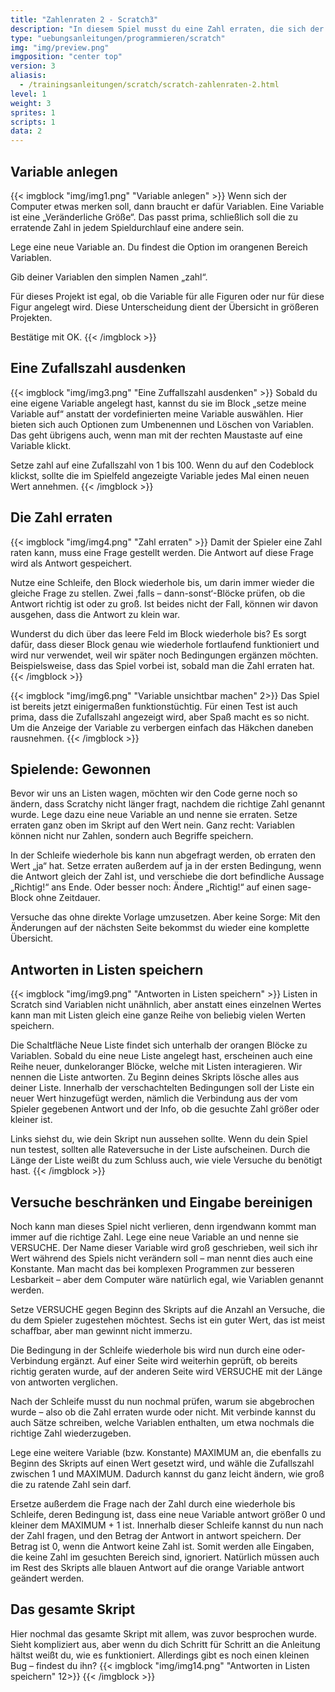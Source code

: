 ```yaml
---
title: "Zahlenraten 2 - Scratch3"
description: "In diesem Spiel musst du eine Zahl erraten, die sich der Computer ausgedacht hat. Schaffst du es in weniger als 9 Versuchen?"
type: "uebungsanleitungen/programmieren/scratch"
img: "img/preview.png"
imgposition: "center top"
version: 3
aliasis:
  - /trainingsanleitungen/scratch/scratch-zahlenraten-2.html
level: 1
weight: 3
sprites: 1
scripts: 1
data: 2
---
```


## Variable anlegen
{{< imgblock "img/img1.png" "Variable anlegen" >}}
Wenn sich der Computer etwas merken soll, dann braucht er dafür Variablen. Eine Variable ist eine „Veränderliche Größe“. Das passt prima, schließlich soll die zu erratende Zahl in jedem Spieldurchlauf eine andere sein.

Lege eine neue Variable an. Du findest die Option im orangenen Bereich Variablen.  

Gib deiner Variablen den simplen Namen „zahl“.  

Für dieses Projekt ist egal, ob die Variable für alle Figuren oder
nur für diese Figur angelegt wird. Diese Unterscheidung dient der Übersicht in größeren Projekten.  

Bestätige mit OK.
{{< /imgblock >}}


## Eine Zufallszahl ausdenken
{{< imgblock "img/img3.png" "Eine Zuffallszahl ausdenken"  >}}
Sobald du eine eigene Variable angelegt hast, kannst du sie im Block „setze meine Variable auf“ anstatt der vordefinierten meine Variable auswählen. Hier bieten sich auch Optionen zum Umbenennen und Löschen von Variablen. Das geht übrigens auch, wenn man mit der rechten Maustaste auf eine Variable klickt.

Setze zahl auf eine Zufallszahl von 1 bis 100. Wenn du auf den Codeblock klickst, sollte die im Spielfeld angezeigte Variable jedes Mal einen neuen Wert annehmen.
{{< /imgblock >}}

## Die Zahl erraten
{{< imgblock "img/img4.png" "Zahl erraten" >}}
Damit der Spieler eine Zahl raten kann, muss eine Frage gestellt werden. Die Antwort auf diese Frage wird als Antwort gespeichert.

Nutze eine Schleife, den Block wiederhole bis, um darin immer wieder die gleiche Frage zu stellen. Zwei ‚falls – dann-sonst‘-Blöcke prüfen, ob die Antwort richtig ist oder zu groß. Ist beides nicht der Fall, können wir davon ausgehen, dass die Antwort zu klein war.

Wunderst du dich über das leere Feld im Block wiederhole bis? Es sorgt dafür, dass dieser Block genau wie wiederhole fortlaufend funktioniert und wird nur verwendet, weil wir später noch Bedingungen ergänzen möchten. Beispielsweise, dass das Spiel vorbei ist, sobald man die Zahl erraten hat.
{{< /imgblock >}}

{{< imgblock "img/img6.png" "Variable unsichtbar machen" 2>}}
Das Spiel ist bereits jetzt einigermaßen funktionstüchtig. Für einen Test ist auch prima, dass die Zufallszahl angezeigt wird, aber Spaß macht es so nicht. Um die Anzeige der Variable zu verbergen einfach das Häkchen daneben rausnehmen.
{{< /imgblock >}}

## Spielende: Gewonnen 
Bevor wir uns an Listen wagen, möchten wir den Code gerne noch so ändern, dass Scratchy nicht länger fragt, nachdem die richtige Zahl genannt wurde. Lege dazu eine neue Variable an und nenne sie erraten. Setze erraten ganz oben im Skript auf den Wert nein. Ganz recht: Variablen können nicht nur Zahlen, sondern auch Begriffe speichern.

In der Schleife wiederhole bis kann nun abgefragt werden, ob erraten den Wert „ja“ hat. Setze erraten außerdem auf ja in der ersten Bedingung, wenn die Antwort gleich der Zahl ist, und verschiebe die dort befindliche Aussage „Richtig!“ ans Ende. Oder besser noch: Ändere „Richtig!“ auf einen sage-Block ohne Zeitdauer.

Versuche das ohne direkte Vorlage umzusetzen. Aber keine Sorge: Mit den Änderungen auf der nächsten Seite bekommst du wieder eine komplette Übersicht.

## Antworten in Listen speichern
{{< imgblock "img/img9.png" "Antworten in Listen speichern" >}}
Listen in Scratch sind Variablen nicht unähnlich, aber anstatt eines einzelnen Wertes kann man mit Listen gleich eine ganze
Reihe von beliebig vielen Werten speichern.

Die Schaltfläche Neue Liste findet sich unterhalb der orangen Blöcke zu Variablen. Sobald du eine neue Liste angelegt hast, erscheinen auch eine Reihe neuer, dunkeloranger Blöcke, welche mit Listen interagieren. Wir nennen die Liste antworten.
Zu Beginn deines Skripts lösche alles aus deiner Liste. Innerhalb der verschachtelten Bedingungen soll
der Liste ein neuer Wert hinzugefügt werden, nämlich die Verbindung aus der vom Spieler gegebenen Antwort und der Info, ob die gesuchte Zahl größer oder kleiner ist.

Links siehst du, wie dein Skript nun aussehen sollte. Wenn du dein Spiel nun testest, sollten alle Rateversuche in der Liste aufscheinen. Durch die Länge der Liste weißt du zum Schluss auch, wie viele Versuche du benötigt hast.
{{< /imgblock >}}

## Versuche beschränken und Eingabe bereinigen
Noch kann man dieses Spiel nicht verlieren, denn irgendwann kommt man immer auf die richtige Zahl. Lege eine neue Variable an und nenne sie VERSUCHE. Der Name dieser Variable wird groß geschrieben, weil sich ihr Wert während des Spiels nicht verändern soll – man nennt dies auch eine Konstante. Man macht das bei komplexen Programmen zur besseren Lesbarkeit – aber dem Computer wäre natürlich egal, wie Variablen genannt werden.

Setze VERSUCHE gegen Beginn des Skripts auf die Anzahl an Versuche, die du dem Spieler zugestehen möchtest. Sechs ist ein guter Wert, das ist meist schaffbar, aber man gewinnt nicht immerzu.

Die Bedingung in der Schleife wiederhole bis wird nun durch eine oder-Verbindung ergänzt. Auf einer Seite wird weiterhin geprüft, ob bereits richtig geraten wurde, auf der anderen Seite wird VERSUCHE mit der Länge von antworten verglichen.

Nach der Schleife musst du nun nochmal prüfen, warum sie abgebrochen wurde – also ob die Zahl erraten wurde oder nicht. Mit verbinde kannst du auch Sätze schreiben, welche Variablen enthalten, um etwa nochmals die richtige Zahl wiederzugeben.

Lege eine weitere Variable (bzw. Konstante) MAXIMUM an, die ebenfalls zu Beginn des Skripts auf einen Wert gesetzt wird, und wähle die Zufallszahl zwischen 1 und MAXIMUM. Dadurch kannst du ganz leicht ändern, wie groß die zu ratende Zahl sein darf.

Ersetze außerdem die Frage nach der Zahl durch eine wiederhole bis Schleife, deren Bedingung ist, dass eine neue Variable antwort größer 0 und kleiner dem MAXIMUM + 1 ist. Innerhalb dieser Schleife kannst du nun nach der Zahl fragen, und den Betrag der Antwort in antwort speichern. Der Betrag ist 0, wenn die Antwort keine Zahl ist. Somit werden alle Eingaben, die keine Zahl im gesuchten Bereich sind, ignoriert. Natürlich müssen auch im Rest des Skripts alle blauen Antwort auf die orange Variable antwort geändert werden.

## Das gesamte Skript
Hier nochmal das gesamte Skript mit allem, was zuvor besprochen wurde. Sieht kompliziert aus, aber wenn du dich Schritt für Schritt an die Anleitung hältst weißt du, wie es funktioniert. Allerdings gibt es noch einen kleinen Bug – findest du ihn?
{{< imgblock "img/img14.png" "Antworten in Listen speichern" 12>}}
{{< /imgblock >}}

